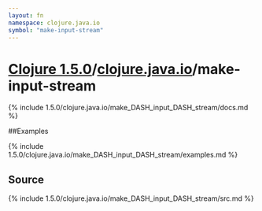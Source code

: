 ```yaml
---
layout: fn
namespace: clojure.java.io
symbol: "make-input-stream"
---
```


# [Clojure 1.5.0](../../)/[clojure.java.io](../)/make-input-stream

{% include 1.5.0/clojure.java.io/make_DASH_input_DASH_stream/docs.md %}

##Examples

{% include 1.5.0/clojure.java.io/make_DASH_input_DASH_stream/examples.md %}
## Source
{% include 1.5.0/clojure.java.io/make_DASH_input_DASH_stream/src.md %}

